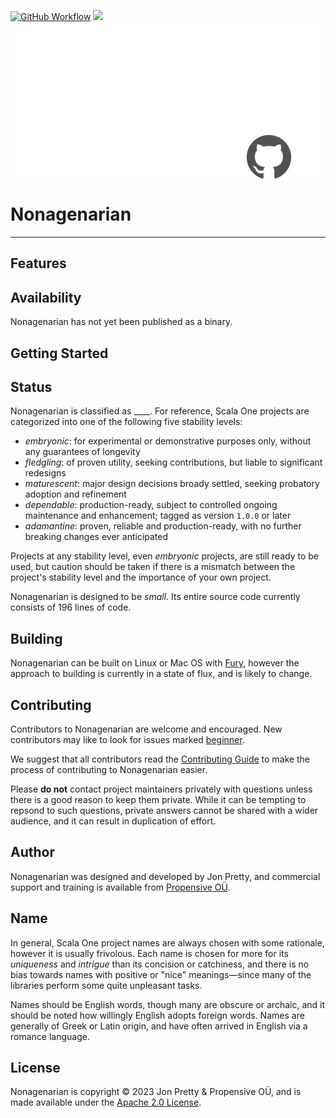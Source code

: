 [<img alt="GitHub Workflow" src="https://img.shields.io/github/actions/workflow/status/propensive/nonagenarian/main.yml?style=for-the-badge" height="24">](https://github.com/propensive/nonagenarian/actions)
[<img src="https://img.shields.io/discord/633198088311537684?color=8899f7&label=DISCORD&style=for-the-badge" height="24">](https://discord.gg/7b6mpF6Qcf)
<img src="/doc/images/github.png" valign="middle">

# Nonagenarian

____



## Features



## Availability

Nonagenarian has not yet been published as a binary.

## Getting Started



## Status

Nonagenarian is classified as ____. For reference, Scala One projects are
categorized into one of the following five stability levels:

- _embryonic_: for experimental or demonstrative purposes only, without any guarantees of longevity
- _fledgling_: of proven utility, seeking contributions, but liable to significant redesigns
- _maturescent_: major design decisions broady settled, seeking probatory adoption and refinement
- _dependable_: production-ready, subject to controlled ongoing maintenance and enhancement; tagged as version `1.0.0` or later
- _adamantine_: proven, reliable and production-ready, with no further breaking changes ever anticipated

Projects at any stability level, even _embryonic_ projects, are still ready to
be used, but caution should be taken if there is a mismatch between the
project's stability level and the importance of your own project.

Nonagenarian is designed to be _small_. Its entire source code currently consists
of 196 lines of code.

## Building

Nonagenarian can be built on Linux or Mac OS with [Fury](/propensive/fury), however
the approach to building is currently in a state of flux, and is likely to
change.

## Contributing

Contributors to Nonagenarian are welcome and encouraged. New contributors may like to look for issues marked
<a href="https://github.com/propensive/nonagenarian/labels/beginner">beginner</a>.

We suggest that all contributors read the [Contributing Guide](/contributing.md) to make the process of
contributing to Nonagenarian easier.

Please __do not__ contact project maintainers privately with questions unless
there is a good reason to keep them private. While it can be tempting to
repsond to such questions, private answers cannot be shared with a wider
audience, and it can result in duplication of effort.

## Author

Nonagenarian was designed and developed by Jon Pretty, and commercial support and training is available from
[Propensive O&Uuml;](https://propensive.com/).



## Name



In general, Scala One project names are always chosen with some rationale, however it is usually
frivolous. Each name is chosen for more for its _uniqueness_ and _intrigue_ than its concision or
catchiness, and there is no bias towards names with positive or "nice" meanings—since many of the
libraries perform some quite unpleasant tasks.

Names should be English words, though many are obscure or archaic, and it should be noted how
willingly English adopts foreign words. Names are generally of Greek or Latin origin, and have
often arrived in English via a romance language.

## License

Nonagenarian is copyright &copy; 2023 Jon Pretty & Propensive O&Uuml;, and is made available under the
[Apache 2.0 License](/license.md).
